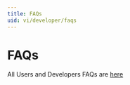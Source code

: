 ```yaml
---
title: FAQs
uid: vi/developer/faqs
---
```


# FAQs

All Users and Developers FAQs are [here](xref:en/user-guide/installing/faq)